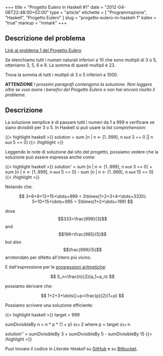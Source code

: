 +++
title      = "Progetto Eulero in Haskell #1"
date       = "2012-04-08T22:48:00+02:00"
type       = "article"
etichette  = [ "Programmazione", "Haskell", "Progetto Eulero" ]
slug       = "progetto-eulero-in-haskell-1"
katex      = "true"
markup     = "mmark"
+++

## Descrizione del problema
[Link al problema 1 del Progetto Eulero](http://projecteuler.net/problem=1)

Se elenchiamo tutti i numeri naturali inferiori a 10 che sono multipli di 3 o 5,
otteniamo 3, 5, 6 e 9. La somma di questi multipli è 23.

Trova la somma di tutti i multipli di 3 o 5 inferiori a 1000.

__ATTENZIONE__
_I prossimi paragrafi contengono la soluzione. Non leggere oltre se vuoi avere i benefici
del Progetto Eulero e non hai ancora risolto il problema._

<!--more-->
## Descrizione
La soluzione semplice è di passare tutti i numeri da 1 a 999 e verificare se
siano divisibili per 3 o 5. In Haskell si può usare la _list comprehension_:

{{< highlight haskell >}}
solution  =  sum [n | n <- [1..999], n `mod` 3 == 0 || n `mod` 5 == 0]
{{< /highlight >}}

Leggendo le note di soluzione dal sito del progetto, possiamo vedere che la soluzione
può essere espressa anche come:

{{< highlight haskell >}}
solution'  =  sum [n | n <- [1..999], n `mod` 3 == 0]  +
              sum [n | n <- [1..999], n `mod` 5 == 0]  -
              sum [n | n <- [1..999], n `mod` 15 == 0]
{{< /highlight >}}

Notando che:

$$
3+6+9+12+15+\dots+999 = 3\times(1+2+3+4+\dots+333)\\
5+10+15+\dots+995 = 5\times(1+2+\dots+199)
$$

dove $$333=\frac{999}{3}$$ and $$199=\frac{995}{5}$$ but also $$\frac{999}{5}$$
arrotondato per difetto all'intero più vicino.

E dall'espressione per le
[progressioni aritmetiche](https://it.wikipedia.org/wiki/Progressione_aritmetica):

$$
S_n=\frac{n}{2}(a_1+a_n)
$$

possiamo derivare che:

$$
1+2+3+\dots{}+p=\frac{p}{2}(1+p)
$$

Possiamo scrivere una soluzione efficiente:

{{< highlight haskell >}}
target = 999

sumDivisibleBy n = n * p * (1 + p) `div` 2
    where
      p = target `div` n

solution'' = sumDivisibleBy 3 + sumDivisibleBy 5 - sumDivisibleBy 15
{{< /highlight >}}

Puoi trovare il codice in _Literate Haskell_ su [GitHub](https://github.com/maurotrb/mt-euler)
e su [Bitbucket](https://bitbucket.org/maurotrb/mt-euler).
